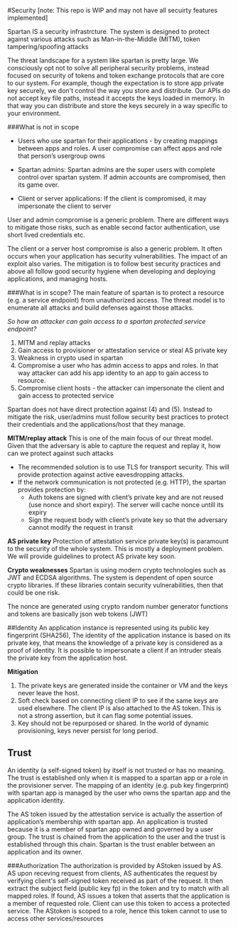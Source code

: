 #Security
[note: This repo is WIP and may not have all secuirty features implemented]

Spartan IS a security infrastrcture. The system is designed to protect against various attacks such as Man-in-the-Middle (MITM), token tampering/spoofing attacks

The threat landscape for a system like spartan is pretty large. We consciously opt not to solve all peripheral security problems, instead focused on security of tokens and token exchange protocols that are core to our system. For example, though the expectation is to store app private key securely, we don't control the way you store and distribute. Our APIs do not accept key file paths, instead it accepts the keys loaded in memory. In that way you can distribute and store the keys securely in a way specific to your environment.

###What is not in scope

* Users who use spartan for their applications - by creating mappings between apps and roles. A user compromise can affect apps and role that person’s usergroup owns 

* Spartan admins: Spartan admins are the super users with complete control over spartan system. If admin accounts are compromised, then its game over.

* Client or server applications: If the client is compromised, it may impersonate the client to server

User and admin compromise is a generic problem. There are different ways to mitigate those risks, such as enable second factor authentication, use short lived credentials etc. 

The client or a server host compromise is also a generic problem. It often occurs when your application has security vulnerabilities. The impact of an exploit also varies. The mitigation is to follow best security practices and above all follow good security hygiene when developing and deploying applications, and managing hosts.

###What is in scope?
The main feature of spartan is to protect a resource (e.g. a service endpoint) from unauthorized access. The threat model is to enumerate all attacks and build defenses against those attacks.

*So how an attacker can gain access to a spartan protected service endpoint?*

1. MITM and replay attacks
2. Gain access to provisioner or attestation service or steal AS private key
3. Weakness in crypto used in spartan
4. Compromise a user who has admin access to apps and roles. In that way attacker can add his app identity to an app to gain access to resource.
5. Compromise client hosts - the attacker can impersonate the client and gain access to protected service

Spartan does not have direct protection against (4) and (5). Instead to mitigate the risk, user/admins must follow security best practices to protect their credentials and the applications/host that they manage.

**MITM/replay attack**
This is one of the main focus of our threat model. Given that the adversary is able to capture the request and replay it, how can we protect against such attacks

* The recommended solution is to use TLS for transport security. This will provide protection against active eavesdropping attacks.
* If the network communication is not protected (e.g. HTTP), the spartan provides protection by: 
  * Auth tokens are signed with client’s private key and are not reused (use nonce and short expiry). The server will cache nonce untill its expiry
  * Sign the request body with client’s private key so that the adversary cannot modify the request in transit

**AS private key**
Protection of attestation service private key(s) is paramount to the security of the whole system. This is mostly a deployment problem. We will provide guidelines to protect AS private key soon.


**Crypto weaknesses**
Spartan is using modern crypto technologies such as JWT and ECDSA algorithms. The system is dependent of open source crypto libraries. If these libraries contain security vulnerabilities, then that could be one risk.

The nonce are generated using crypto random number generator functions and tokens are basically json web tokens (JWT)

##Identity
An application instance is represented using its public key fingerprint (SHA256), The identity of the application instance is based on its private key, that means the knowledge of a private key is considered as a proof of identity. It is possible to impersonate a client if an intruder steals the private key from the application host.


**Mitigation**

1. The private keys are generated inside the container or VM and the keys never leave the host.
2. Soft check based on connecting client IP to see if the same keys are used elsewhere. The client IP is also attached to the AS token. This is not a strong assertion, but it can flag some potential issues. 
3. Key should not be repurposed or shared. In the world of dynamic provisioning, keys never persist for long period.

## Trust
An identity (a self-signed token) by itself is not trusted or has no meaning. The trust is established only when it is mapped to a spartan app or a role in the provisioner server. The mapping of an identity (e.g. pub key fingerprint) with spartan app is managed by the user who owns the spartan app and the application identity.

The AS token issued by the attestation service is actually the assertion of application’s membership with spartan app. An application is trusted because it is a member of spartan app owned and governed by a user group. The trust is chained from the application to the user and the trust is established through this chain. Spartan is the trust enabler between an application and its owner.

###Authorization
The authorization is provided by AStoken issued by AS. AS upon receving request from clients, AS authenticates the request by verifying client's self-signed token received as part of the request. It then extract the subject field (public key fp) in the token and try to match with all mapped roles. If found, AS issues a token that asserts that the application is a member of requested role. Client can use this token to access a protected service. The AStoken is scoped to a role, hence this token cannot to use to access other services/resources
